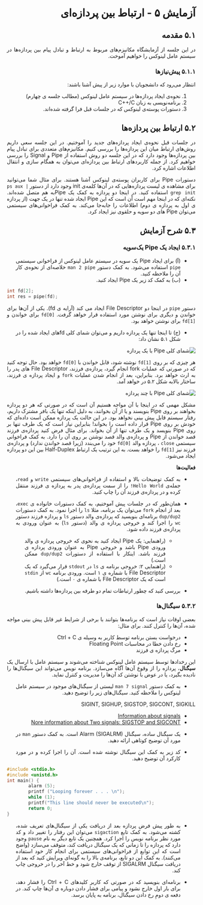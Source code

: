 <div dir="rtl" align='justify'>

# آزمایش ۵ - ارتباط بین پردازه‌ای

## ۵.۱ مقدمه

در این جلسه از آزمایشگاه مکانیزم‌های مربوط به ارتباط و تبادل
پیام بین پردازه‌ها در سیستم عامل لینوکس را خواهیم آموخت.

### ۵.۱.۱ پیش‌نیازها

انتظار می‌رود که دانشجویان با موارد زیر از پیش آشنا باشند:

1. نحوه‌ی ایجاد پردازه‌ها در سیستم عامل لینوکس (مطالب جلسه ی
چهارم)
1. برنامه‌نویسی به زبان C++/C
1. دستورات پوسته‌ی لینوکس که در جلسات قبل فرا گرفته شده‌اند.

## ۵.۲ ارتباط بین پردازه‌ها

در جلسات قبل نحوه‌ی ایجاد پردازه‌های جدید را آموختیم. در
این جلسه سعی داریم روش‌های ارتباط میان این پردازه‌ها را
بررسی کنیم. مکانیزم‌های متعددی برای تبادل پیام بین
پردازه‌ها وجود دارد که در این جلسه دو روش
استفاده از Pipe و Signal را بررسی خواهیم کرد.
از جمله کاربردهای ارتباط بین پردازه‌ای می‌توان به همگام سازی
و انتقال اطلاعات اشاره کرد.

دستورات Pipe برای کاربران پوسته‌ی لینوکس آشنا هستند. برای مثال شما
می‌توانید برای مشاهده ی لیست پردازه‌هایی که در آن‌ها کلمه‌ی init
وجود دارد از دستور `ps aux | grep init`
 استفاده کنید. در
اینجا دو پردازه به کمک یک Pipe‌به هم متصل شده‌اند. نکته‌ای
که در اینجا مهم است آن است که این Pipe ایجاد شده تنها در
یک جهت (از پردازه ی اول به پردازه ی دوم) اطلاعات را جابه‌جا
می‌کند. به کمک فراخوانی‌های سیستمی می‌توان Pipe های دو سویه
و حلقوی نیز ایجاد کرد.

## ۵.۳ شرح آزمایش

### ۵.۳.۱ ایجاد یک Pipe یک‌سویه

* (آ) برای ایجاد Pipe‌ یک سویه در سیستم عامل لینوکس از
فراخوانی سیستمی `pipe` استفاده می‌شود. به کمک
دستور `man 2 pipe` خلاصه‌ای از نحوه‌ی کار آن را ملاحظه کنید.
* (ب) به کمک کد زیر یک Pipe‌ ایجاد کنید.

<div dir="ltr" >
        
```c
int fd[2];
int res = pipe(fd);
```
        
</div>
        
دستور `pipe` در اینجا دو File Descriptor ایجاد می کند
(آرایه ی fd). یکی از آن‌ها برای خواندن و دیگری برای نوشتن
مورد استفاده قرار خواهد گرفت. `fd[0]` برای خواندن
و `fd[1]` برای نوشتن خواهد بود.
* (ج) تا اینجا تنها یک پردازه داریم و می‌توان شمای
کلی fdهای ایجاد شده را در شکل ۵.۱ نشان داد:

![شمای کلی Pipe با یک پردازه](./image/5/5-1.png)

هر چیزی که بر روی `fd[1]` نوشته شود، قابل خواندن با `fd[0]`
خواهد بود. حال توجه کنید که در صورتی که عملیات fork انجام
گیرد، پردازه‌ی فرزند، File Descriptor های پدر را به ارث
خواهد برد. بنابراین، بعد از انجام شدن عملیات `fork`
و ایجاد پردازه ی فرزند، ساختار بالابه شکل ۵.۲ در خواهد آمد.

![شمای کلی Pipe با چند پردازه](./image/5/5-2.png)

مشکل مهمی که در اینجا با آن مواجه هستیم آن است که در صورتی
که هر دو پردازه بخواهند بر روی Pipe بنویسند و یا از آن
بخوانند، به دلیل اینکه تنها یک بافر مشترک داریم، رفتار سیستم
قابل پیش بینی نخواهد بود. در این حالت یک پردازه ممکن است
داده‌ای که خودش بر روی Pipe قرار داده است را بخواند!
بنابراین نیاز است که یک طرف تنها بر روی Pipe‌ بنویسد و یک
طرف تنها از آن بخواند. برای مثال فرض کنید پردازه‌ی فرزند
قصد خواندن از Pipe‌ و پردازه‌ی والد قصد نوشتن بر روی آن را
دارد. به کمک فراخوانی سیستمی `close` ، پردازه والد `fd[0]`
خود را می‌بندد (زیرا قصد خواندن ندارد) و پردازه‌ی فرزند
نیز `fd[1]` را خواهد بست. به این ترتیب یک
ارتباط Half-Duplex بین این دو پردازه ایجاد می‌شود.

**فعالیت‌ها**

* به کمک توضیحات بالا و استفاده از فراخوانی‌های
سیستمی `write` و `read`، جمله‌ی `Hello World!` را از سمت
پردازه‌ی پدر به پردازه ی فرزند منتقل کرده و در پردازه‌ی فرزند
آن را چاپ کنید.

* همان‌طور که در جلسات پیش آموختیم، به کمک دستورات
خانواده ی `exec`، بعد از انجام `fork` می‌توان یک برنامه،
مثلا `ls` را اجرا نمود. به کمک دستورات `dup/dup2` برنامه‌ای
بنویسید که پردازه‌ی والد دستور `ls` و پردازه فرزند
دستور `wc` را اجرا کند و خروجی پردازه ی والد (دستور `ls`)
به عنوان ورودی به پردازه‌ی فرزند داده شود. 
  * (راهنمایی: یک Pipe‌ ایجاد کنید به نحوی که خروجی پردازه ی والد
ورودی Pipe‌ باشد و خروجی Pipe به عنوان ورودی پردازه ی فرزند
باشد. اینکار با استفاده از دستورات `dup/dup2‍` ممکن است.)
  * (راهنمایی ۲: خروجی برنامه ی `ls` در `stdout` قرار می‌گیرد که
یک File Descriptor با شماره ی ۱ است. ورودی برنامه `wc`
از `stdin` است که یک File Descriptor‌ با شماره ی ۰ است.)

* بررسی کنید که چطور ارتباطات تمام دو طرفه بین پردازه‌ها
داشته باشیم.

### ۵.۳.۲ سیگنال‌ها

بعضی اوقات نیاز است که برنامه‌ها بتوانند با برخی از شرایط
غیر قابل پیش بینی مواجه شده، آن‌ها را کنترل کنند.
برای مثال:

* درخواست بستن برنامه توسط کاربر به وسیله ی Ctrl + C
* رخ دادن خطا در محاسبات Floating Point
* مرگ پردازه ی فرزند

این رخدادها توسط سیستم عامل لینوکس شناخته می‌شوند و 
سیستم عامل با ارسال یک **سیگنال**، پردازه را از وقوع
آن‌ها آگاه می‌سازد. برنامه نویس می‌تواند این سیگنال‌ها را
نادیده بگیرد، یا در عوض با نوشتن کد آن‌ها را مدیریت و
کنترل نماید.

* به کمک دستور `man 7 signal` لیستی از سیگنال‌های موجود
در سیستم عامل لینوکس را ملاحظه کنید. سیگنال‌های زیر را
توضیح دهید.

SIGINT, SIGHUP, SIGSTOP, SIGCONT, SIGKILL
        
- [Information about signals](https://en.wikipedia.org/wiki/Signal_(IPC))
- [Nore information about Two signals: SIGSTOP and SIGCONT](https://major.io/2009/06/15/two-great-signals-sigstop-and-sigcont/)

* یک سیگنال ساده، سیگنال Alarm (SIGALRM) است. به کمک 
دستور `man` در مورد آن توضیح کوتاهی ارائه دهید.

* کد زیر به کمک این سیگنال نوشته شده است. آن را اجرا کرده
و در مورد کارکرد آن توضیح دهید.

<div dir="ltr" >
        
```c
#include <stdio.h>
#include <unistd.h>
int main() {
        alarm (5);
        printf ("Looping forever . . . \n");
        while (1);
        printf("This line should never be executed\n");
        return 0;
}
```
        
</div>

* به طور پیش فرض پردازه بعد از دریافت یکی از سیگنال‌های
تعریف شده، کشته می‌شود. به کمک تابع `sigaction`
می‌توان این رفتار را تغییر داد و کد مورد نظر برنامه نویس
را اجرا کرد. همچنین یک تابع دیگر به نام `pause`
وجود دارد که پردازه را تا زمانی که یک سیگنال دریافت کند،
متوقف می‌سازد (واضح است که این توابع از فراخوانی‌های سیستمی برای انجام کار خود استفاده می‌کنند). به کمک این دو تابع، برنامه‌ی بالا را
به گونه‌ای ویرایش کنید که بعد از دریافت سیگنال SIGALRM از
توقف خارج شود و خط آخر را در خروجی چاپ کند.

* برنامه‌ای بنویسید که در صورتی که کاربر کلید‌های Ctrl + C
را فشار دهد، برای بار اول خارج نشود
و پیامی برای فشار دادن دوباره ی آن‌ها چاپ کند. در دفعه ی دومِ رخ
دادن سیگنال، برنامه به پایان برسد.

</div>
